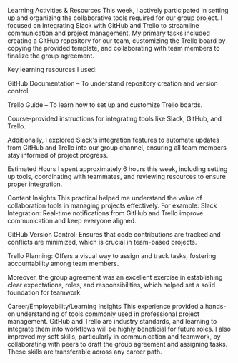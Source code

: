 Learning Activities & Resources
This week, I actively participated in setting up and organizing the collaborative tools required for our group project. I focused on integrating Slack with GitHub and Trello to streamline communication and project management. My primary tasks included creating a GitHub repository for our team, customizing the Trello board by copying the provided template, and collaborating with team members to finalize the group agreement.

Key learning resources I used:

GitHub Documentation – To understand repository creation and version control.

Trello Guide – To learn how to set up and customize Trello boards.

Course-provided instructions for integrating tools like Slack, GitHub, and Trello.

Additionally, I explored Slack's integration features to automate updates from GitHub and Trello into our group channel, ensuring all team members stay informed of project progress.

Estimated Hours
I spent approximately 6 hours this week, including setting up tools, coordinating with teammates, and reviewing resources to ensure proper integration.

Content Insights
This practical helped me understand the value of collaboration tools in managing projects effectively. 
For example:
Slack Integration: Real-time notifications from GitHub and Trello improve communication and keep everyone aligned.

GitHub Version Control: Ensures that code contributions are tracked and conflicts are minimized, which is crucial in team-based projects.

Trello Planning: Offers a visual way to assign and track tasks, fostering accountability among team members.

Moreover, the group agreement was an excellent exercise in establishing clear expectations, roles, and responsibilities, which helped set a solid foundation for teamwork.

Career/Employability/Learning Insights
This experience provided a hands-on understanding of tools commonly used in professional project management. GitHub and Trello are industry standards, and learning to integrate them into workflows will be highly beneficial for future roles.
I also improved my soft skills, particularly in communication and teamwork, by collaborating with peers to draft the group agreement and assigning tasks. These skills are transferable across any career path.


